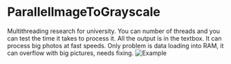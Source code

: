 # ParallelImageToGrayscale
Multithreading research for university. You can number of threads and you can test the time it takes to process it. All the output is in the textbox. It can process big photos at fast speeds. Only problem is data loading into RAM, it can overflow with big pictures, needs fixing.
![Example](https://i.imgur.com/yeIaWyl.png)
